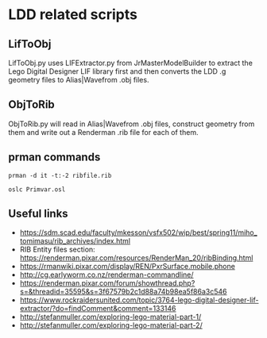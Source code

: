 # LDD related scripts
## LifToObj 
LifToObj.py uses LIFExtractor.py from JrMasterModelBuilder to extract the Lego Digital Designer LIF library first and then converts the LDD .g geometry files to Alias|Wavefrom .obj files.

## ObjToRib
ObjToRib.py will read in Alias|Wavefrom .obj files, construct geometry from them and write out a Renderman .rib file for each of them.

## prman commands
```terminal
prman -d it -t:-2 ribfile.rib

oslc Primvar.osl
```

## Useful links

* https://sdm.scad.edu/faculty/mkesson/vsfx502/wip/best/spring11/miho_tomimasu/rib_archives/index.html
* RIB Entity files section: https://renderman.pixar.com/resources/RenderMan_20/ribBinding.html
* https://rmanwiki.pixar.com/display/REN/PxrSurface.mobile.phone
* http://cg.earlyworm.co.nz/renderman-commandline/
* https://renderman.pixar.com/forum/showthread.php?s=&threadid=35595&s=3f67579b2c1d88a74b98ea5f86a3c546
* https://www.rockraidersunited.com/topic/3764-lego-digital-designer-lif-extractor/?do=findComment&comment=133146
* http://stefanmuller.com/exploring-lego-material-part-1/
* http://stefanmuller.com/exploring-lego-material-part-2/
